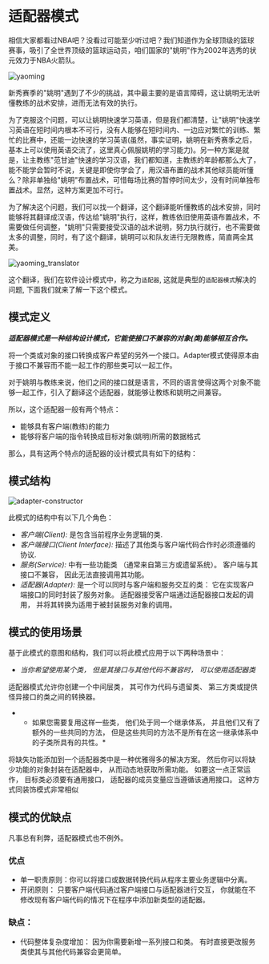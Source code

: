 # 适配器模式

相信大家都看过NBA吧？没看过可能至少听过吧？我们知道作为全球顶级的篮球赛事，吸引了全世界顶级的篮球运动员，咱们国家的"姚明"作为2002年选秀的状元效力于NBA火箭队。

![yaoming](https://tva1.sinaimg.cn/large/008i3skNgy1gtg68m0zj3j60hj0c70u902.jpg)

新秀赛季的"姚明"遇到了不少的挑战，其中最主要的是语言障碍，这让姚明无法听懂教练的战术安排，进而无法有效的执行。

为了克服这个问题，可以让姚明快速学习英语，但是我们都清楚，让"姚明"快速学习英语在短时间内根本不可行，没有人能够在短时间内、一边应对繁忙的训练、繁忙的比赛中，还能一边快速的学习英语(虽然，事实证明，姚明在新秀赛季之后，基本上可以使用英语交流了，这里真心佩服姚明的学习能力)。另一种方案是就是，让主教练"范甘迪"快速的学习汉语，我们都知道，主教练的年龄都那么大了，能不能学会暂时不说，关键是即使你学会了，用汉语布置的战术其他球员能听懂么？除非单独给"姚明"布置战术，可惜每场比赛的暂停时间太少，没有时间单独布置战术。显然，这种方案更加不可行。

为了解决这个问题，我们可以找一个翻译，这个翻译能听懂教练的战术安排，同时能够将其翻译成汉语，传达给"姚明"执行，这样，教练依旧使用英语布置战术，不需要做任何调整，"姚明"只需要接受汉语的战术说明，努力执行就行，也不需要做太多的调整，同时，有了这个翻译，姚明可以和队友进行无限教练，简直两全其美。

![yaoming_translator](https://tva1.sinaimg.cn/large/008i3skNgy1gtg6f2pxflj60sk0d2tan02.jpg)

这个翻译，我们在软件设计模式中，称之为`适配器`, 这就是典型的`适配器模式`解决的问题, 下面我们就来了解一下这个模式。

## 模式定义

***适配器模式是一种结构设计模式，它能使接口不兼容的对象(类)能够相互合作。***

将一个类或对象的接口转换成客户希望的另外一个接口。Adapter模式使得原本由于接口不兼容而不能一起工作的那些类可以一起工作。

对于姚明与教练来说，他们之间的接口就是语言，不同的语言使得这两个对象不能够一起工作，引入了翻译这个适配器，就能够让教练和姚明之间兼容。

所以，这个适配器一般有两个特点：

* 能够具有客户端(教练)的能力
* 能够将客户端的指令转换成目标对象(姚明)所需的数据格式

那么，具有这两个特点的适配器的设计模式具有如下的结构：

## 模式结构

![adapter-constructor](https://tva1.sinaimg.cn/large/008i3skNgy1gtg6q9pskaj60w80hs75i02.jpg)

此模式的结构中有以下几个角色：

* *客户端(Client):* 是包含当前程序业务逻辑的类.
* *客户端接口(Client Interface):* 描述了其他类与客户端代码合作时必须遵循的协议.
* *服务(Service):* 中有一些功能类 （通常来自第三方或遗留系统）。 客户端与其接口不兼容， 因此无法直接调用其功能。
* *适配器(Adapter):* 是一个可以同时与客户端和服务交互的类： 它在实现客户端接口的同时封装了服务对象。 适配器接受客户端通过适配器接口发起的调用， 并将其转换为适用于被封装服务对象的调用。

## 模式的使用场景

基于此模式的意图和结构，我们可以将此模式应用于以下两种场景中：

*  *当你希望使用某个类， 但是其接口与其他代码不兼容时， 可以使用适配器类*

适配器模式允许你创建一个中间层类， 其可作为代码与遗留类、 第三方类或提供怪异接口的类之间的转换器。

* * 如果您需要复用这样一些类， 他们处于同一个继承体系， 并且他们又有了额外的一些共同的方法， 但是这些共同的方法不是所有在这一继承体系中的子类所具有的共性。*

将缺失功能添加到一个适配器类中是一种优雅得多的解决方案。 然后你可以将缺少功能的对象封装在适配器中， 从而动态地获取所需功能。 如要这一点正常运作， 目标类必须要有通用接口， 适配器的成员变量应当遵循该通用接口。 这种方式同装饰模式非常相似

## 模式的优缺点

凡事总有利弊，适配器模式也不例外。

### 优点 
* 单一职责原则：你可以将接口或数据转换代码从程序主要业务逻辑中分离。
* 开闭原则： 只要客户端代码通过客户端接口与适配器进行交互， 你就能在不修改现有客户端代码的情况下在程序中添加新类型的适配器。

### 缺点：
* 代码整体复杂度增加： 因为你需要新增一系列接口和类。 有时直接更改服务类使其与其他代码兼容会更简单。




